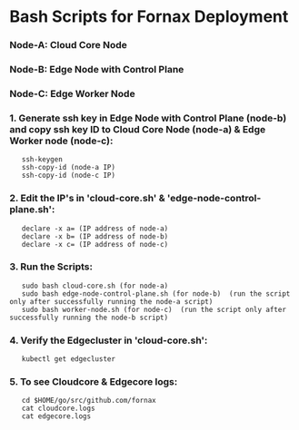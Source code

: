# Bash Scripts for Fornax Deployment
### Node-A: Cloud Core Node 
### Node-B: Edge Node with Control Plane 
### Node-C: Edge Worker Node
### 1. Generate ssh key in Edge Node with Control Plane (node-b) and copy ssh key ID to Cloud Core Node (node-a) & Edge Worker node (node-c):
       ssh-keygen
       ssh-copy-id (node-a IP)
       ssh-copy-id (node-c IP)

### 2. Edit the IP's in 'cloud-core.sh' & 'edge-node-control-plane.sh':
       declare -x a= (IP address of node-a)
       declare -x b= (IP address of node-b)
       declare -x c= (IP address of node-c)

### 3. Run the Scripts:
       sudo bash cloud-core.sh (for node-a)
       sudo bash edge-node-control-plane.sh (for node-b)  (run the script only after successfully running the node-a script)
       sudo bash worker-node.sh (for node-c)  (run the script only after successfully running the node-b script)
  
### 4. Verify the Edgecluster in 'cloud-core.sh':
       kubectl get edgecluster
       
### 5. To see Cloudcore & Edgecore logs:
       cd $HOME/go/src/github.com/fornax
       cat cloudcore.logs
       cat edgecore.logs
